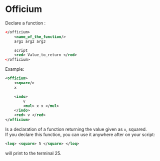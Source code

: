 # Officium

Declare a function :
```xml
</officium>
	<name_of_the_function/>
	arg1 arg2 arg3

	script
	<red> Value_to_return </red>
</officium>
```
Example:
```xml
<officium>
	<square/>
	x

	<indo>
		v
		<mul> x x </mul>
	</indo>
	<red> v </red>
</officium>
```
Is a declaration of a function returning the value given as `x`, squared.  
If you declare this function, you can use it anywhere after on your script:
```xml
<loq> <square> 5 </square> </loq>
```
will print to the terminal 25.
